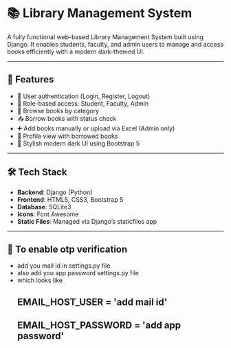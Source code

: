 # 📚 Library Management System

A fully functional web-based Library Management System built using Django. It enables students, faculty, and admin users to manage and access books efficiently with a modern dark-themed UI.

---

## 🚀 Features

- 🔐 User authentication (Login, Register, Logout)
- 👤 Role-based access: Student, Faculty, Admin
- 📖 Browse books by category
- 📥 Borrow books with status check
- ➕ Add books manually or upload via Excel (Admin only)
- 🧾 Profile view with borrowed books
- 🌙 Stylish modern dark UI using Bootstrap 5

---

## 🛠️ Tech Stack

- **Backend**: Django (Python)
- **Frontend**: HTML5, CSS3, Bootstrap 5
- **Database**: SQLite3
- **Icons**: Font Awesome
- **Static Files**: Managed via Django’s staticfiles app

---

## 📂 To enable otp verification 
- add you mail id in settings.py file
- also add you app password settings.py file
- which looks like
  ## EMAIL_HOST_USER = 'add mail id'
  ## EMAIL_HOST_PASSWORD = 'add app password'

